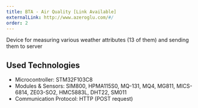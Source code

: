 ```yaml
---
title: BTA - Air Quality [Link Available]
externalLink: http://www.azeroglu.com/#/
order: 2
---
```


Device for measuring various weather attributes (13 of them) and sending them to server

## Used Technologies
* Microcontroller: STM32F103C8
* Modules & Sensors: SIM800, HPMA115S0, MQ-131, MQ4, MG811, MICS-6814, ZE03-SO2, HMC5883L, DHT22, SM011
* Communication Protocol: HTTP (POST request)

<br/>